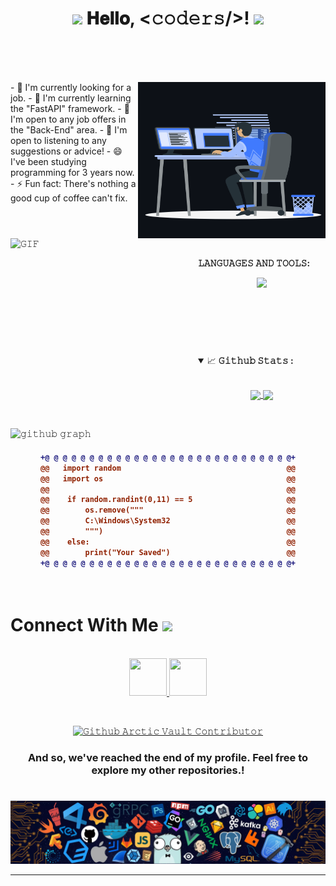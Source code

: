 <h1 align="center">
  <img src="GIF/Earth.gif" width="24px">
  𝐇𝐞𝐥𝐥𝐨, &lt;𝚌𝚘𝚍𝚎𝚛𝚜/&gt;!
  <img src="GIF/Hi.gif" width="40px" />
</h1>
<br/>
<br>
<br/>
<p><img align="right" height="250" width="300" src="https://raw.githubusercontent.com/SubhadeepZilong/SubhadeepZilong/main/icons/animation_500_kxa883sd.gif" alt="SubhadeepZilong" /></p>
- 🔭 I'm currently looking for a job.
- 🌱 I'm currently learning the "FastAPI" framework.
- 👯 I'm open to any job offers in the "Back-End" area.
- 💬 I'm open to listening to any suggestions or advice!
- 😄 I've been studying programming for 3 years now.
- ⚡ Fun fact: There's nothing a good cup of coffee can't fix.

<br/>
<br>
<br/>














<a target="_blank"><img align="left" height="300" width="300" alt="𝙶𝙸𝙵" src="https://github.com/JayantGoel001/JayantGoel001/blob/master/GIF/github.gif"></a>
<br/>

**𝙻𝙰𝙽𝙶𝚄𝙰𝙶𝙴𝚂 𝙰𝙽𝙳 𝚃𝙾𝙾𝙻𝚂:**  
<p align="center">
  <a href="https://skillicons.dev">
    <img src="https://skillicons.dev/icons?i=python,django,fastapi,mysql,mongodb,postgres,html,css,git,github,cs" />
  </a>
</p>
<br>
<br/>

<br/>

#

<details open="">
<summary>
  <g-emoji class="g-emoji" alias="chart_with_upwards_trend" fallback-src="https://github.githubassets.com/images/icons/emoji/unicode/1f4c8.png">📈</g-emoji>
  <strong>𝙶𝚒𝚝𝚑𝚞𝚋 𝚂𝚝𝚊𝚝𝚜 : </strong>
</summary>
<br>

<p align="center">
  <a href="https://github.com/Ascian159">
    <img align="center" src="https://github-readme-stats.vercel.app/api?username=Ascian159&show_icons=true&hide_border=true&title_color=94b4a4&amp&icon_color=FFFFFF&amp&text_color=FFFFFF&amp&bg_color=000000&count_private=true&include_all_commits=true"/>
  </a>
  <a href="https://github.com/Ascian159">
    <img align="center" height="195px" src="https://github-readme-stats.vercel.app/api/top-langs/?username=Ascian159&text_color=FFFFFF&bg_color=000000&title_color=94b4a4&langs_count=15&layout=compact&hide_border=true" />
  </a>
</p>
</details>
<br>

![𝚐𝚒𝚝𝚑𝚞𝚋 𝚐𝚛𝚊𝚙𝚑](https://github-readme-activity-graph.vercel.app/graph?username=Ascian159&theme=react-dark&hide_border=true&area=true)

<h4 align="center">
  
```diff
+@ @ @ @ @ @ @ @ @ @ @ @ @ @ @ @ @ @ @ @ @ @ @ @ @ @ @ @+
@@   import random                                     @@
@@   import os                                         @@
@@                                                     @@
@@    if random.randint(0,11) == 5                     @@
@@        os.remove("""                                @@
@@        C:\Windows\System32                          @@
@@        """)                                         @@
@@    else:                                            @@
@@        print("Your Saved")                          @@
+@ @ @ @ @ @ @ @ @ @ @ @ @ @ @ @ @ @ @ @ @ @ @ @ @ @ @ @+
```

</h4>  

<br/>

<h1>
  Connect With Me
  <a target="_blank">
    <img src="https://github.com/JayantGoel001/JayantGoel001/blob/master/GIF/Handshake.gif" height="25px" style="max-width:100%;">
  </a>
</h1>

<p align="center">
  <br>
  <a href="https://www.linkedin.com/in/alex-su%C3%A1rez-611609272/" target="_blank">
    <code><img height="60" width="60" src="https://skillicons.dev/icons?i=linkedin"/></code>
  </a>
  <a href="https://github.com/Ascian159" target="_blank">
    <code><img height="60" width="60" src="https://skillicons.dev/icons?i=github"/></code>
  </a>
    
</p>
<br/>

<p align="center">
  <a href="https://archiveprogram.github.com/">
    <img alt="𝙶𝚒𝚝𝚑𝚞𝚋 𝙰𝚛𝚌𝚝𝚒𝚌 𝚅𝚊𝚞𝚕𝚝 𝙲𝚘𝚗𝚝𝚛𝚒𝚋𝚞𝚝𝚘𝚛" src = "https://github.com/JayantGoel001/JayantGoel001/blob/master/GIF/arctic.gif" width="100px" height="100px">
  </a>
</p>


<div align="center">

### And so, we've reached the end of my profile. Feel free to explore my other repositories.!

</div>

#

![footer](https://github.com/GovindSingh9447/GovindSingh9447/blob/main/WEBP/footer.webp)

-----
